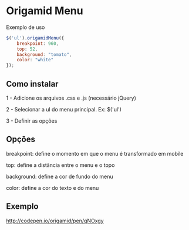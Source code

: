 # Origamid Menu

Exemplo de uso

```javascript
$('ul').origamidMenu({
	breakpoint: 960,
	top: 52,
	background: "tomato",
	color: "white"
});
```

## Como instalar

1 - Adicione os arquivos .css e .js (necessário jQuery)

2 - Selecionar a ul do menu principal. Ex: $('ul')

3 - Definir as opções

## Opções

breakpoint: define o momento em que o menu é transformado em mobile

top: define a distância entre o menu e o topo

background: define a cor de fundo do menu

color: define a cor do texto e do menu

## Exemplo

http://codepen.io/origamid/pen/qNOxgy
